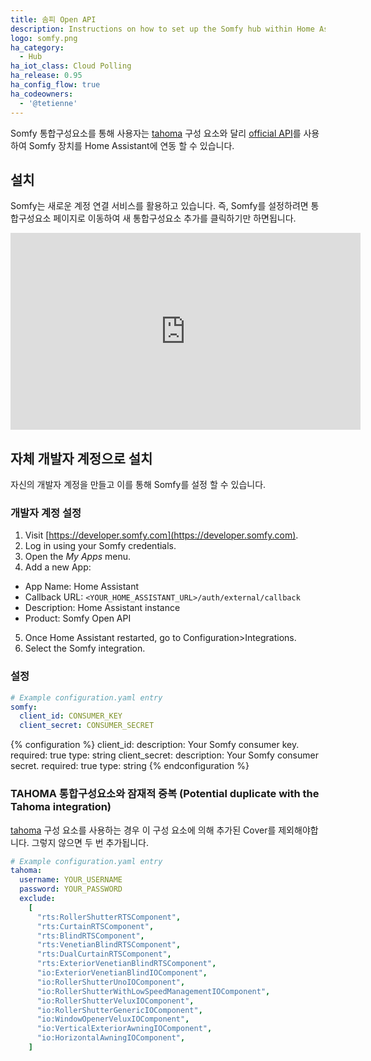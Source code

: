 ```yaml
---
title: 솜피 Open API
description: Instructions on how to set up the Somfy hub within Home Assistant.
logo: somfy.png
ha_category:
  - Hub
ha_iot_class: Cloud Polling
ha_release: 0.95
ha_config_flow: true
ha_codeowners:
  - '@tetienne'
---
```


Somfy 통합구성요소를 통해 사용자는 [tahoma](/integrations/tahoma/) 구성 요소와 달리 [official API](https://developer.somfy.com/somfy-open-api/apis)를 사용하여 Somfy 장치를 Home Assistant에 연동 할 수 있습니다. 

## 설치

Somfy는 새로운 계정 연결 서비스를 활용하고 있습니다. 즉, Somfy를 설정하려면 통합구성요소 페이지로 이동하여 새 통합구성요소 추가를 클릭하기만 하면됩니다.

<div class='videoWrapper'>
<iframe width="560" height="315" src="https://www.youtube.com/embed/y0SECWUVR-M" frameborder="0" allowfullscreen></iframe>
</div>

## 자체 개발자 계정으로 설치

자신의 개발자 계정을 만들고 이를 통해 Somfy를 설정 할 수 있습니다.

### 개발자 계정 설정

1. Visit [https://developer.somfy.com](https://developer.somfy.com).
2. Log in using your Somfy credentials.
3. Open the _My Apps_ menu.
4. Add a new App:

- App Name: Home Assistant
- Callback URL: `<YOUR_HOME_ASSISTANT_URL>/auth/external/callback`
- Description: Home Assistant instance
- Product: Somfy Open API

5. Once Home Assistant restarted, go to Configuration>Integrations.
6. Select the Somfy integration.

### 설정

```yaml
# Example configuration.yaml entry
somfy:
  client_id: CONSUMER_KEY
  client_secret: CONSUMER_SECRET
```

{% configuration %}
client_id:
  description: Your Somfy consumer key.
  required: true
  type: string
client_secret:
  description: Your Somfy consumer secret.
  required: true
  type: string
{% endconfiguration %}

### TAHOMA 통합구성요소와 잠재적 중복 (Potential duplicate with the Tahoma integration)

[tahoma](/integrations/tahoma) 구성 요소를 사용하는 경우 이 구성 요소에 의해 추가된 Cover를 제외해야합니다. 그렇지 않으면 두 번 추가됩니다.

```yaml
# Example configuration.yaml entry
tahoma:
  username: YOUR_USERNAME
  password: YOUR_PASSWORD
  exclude:
    [
      "rts:RollerShutterRTSComponent",
      "rts:CurtainRTSComponent",
      "rts:BlindRTSComponent",
      "rts:VenetianBlindRTSComponent",
      "rts:DualCurtainRTSComponent",
      "rts:ExteriorVenetianBlindRTSComponent",
      "io:ExteriorVenetianBlindIOComponent",
      "io:RollerShutterUnoIOComponent",
      "io:RollerShutterWithLowSpeedManagementIOComponent",
      "io:RollerShutterVeluxIOComponent",
      "io:RollerShutterGenericIOComponent",
      "io:WindowOpenerVeluxIOComponent",
      "io:VerticalExteriorAwningIOComponent",
      "io:HorizontalAwningIOComponent",
    ]
```
